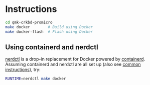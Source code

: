 # Instructions

```bash
cd qmk-crkbd-promicro
make docker        # Build using Docker
make docker-flash  # Flash using Docker
```

## Using containerd and nerdctl

[nerdctl](https://github.com/containerd/nerdctl) is a drop-in replacement for Docker powered by [containerd](https://containerd.io/). Assuming containerd and nerdctl are all set up (also see [common instructions](https://rootlesscontaine.rs/getting-started/common/)), try:

```bash
RUNTIME=nerdctl make docker
```


